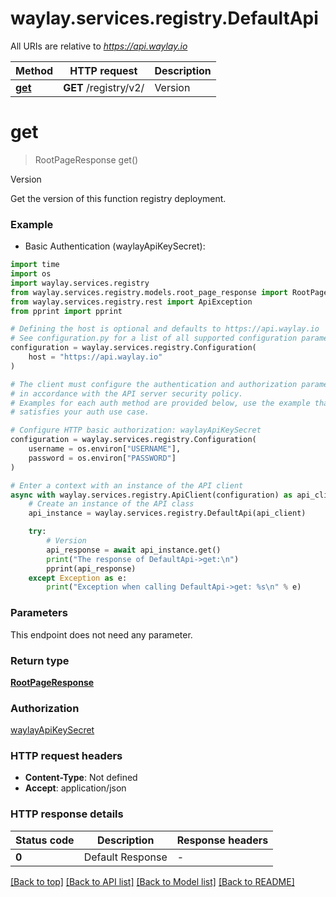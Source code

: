 # waylay.services.registry.DefaultApi

All URIs are relative to *https://api.waylay.io*

Method | HTTP request | Description
------------- | ------------- | -------------
[**get**](DefaultApi.md#get) | **GET** /registry/v2/ | Version


# **get**
> RootPageResponse get()

Version

Get the version of this function registry deployment.

### Example

* Basic Authentication (waylayApiKeySecret):

```python
import time
import os
import waylay.services.registry
from waylay.services.registry.models.root_page_response import RootPageResponse
from waylay.services.registry.rest import ApiException
from pprint import pprint

# Defining the host is optional and defaults to https://api.waylay.io
# See configuration.py for a list of all supported configuration parameters.
configuration = waylay.services.registry.Configuration(
    host = "https://api.waylay.io"
)

# The client must configure the authentication and authorization parameters
# in accordance with the API server security policy.
# Examples for each auth method are provided below, use the example that
# satisfies your auth use case.

# Configure HTTP basic authorization: waylayApiKeySecret
configuration = waylay.services.registry.Configuration(
    username = os.environ["USERNAME"],
    password = os.environ["PASSWORD"]
)

# Enter a context with an instance of the API client
async with waylay.services.registry.ApiClient(configuration) as api_client:
    # Create an instance of the API class
    api_instance = waylay.services.registry.DefaultApi(api_client)

    try:
        # Version
        api_response = await api_instance.get()
        print("The response of DefaultApi->get:\n")
        pprint(api_response)
    except Exception as e:
        print("Exception when calling DefaultApi->get: %s\n" % e)
```



### Parameters

This endpoint does not need any parameter.

### Return type

[**RootPageResponse**](RootPageResponse.md)

### Authorization

[waylayApiKeySecret](../README.md#waylayApiKeySecret)

### HTTP request headers

 - **Content-Type**: Not defined
 - **Accept**: application/json

### HTTP response details

| Status code | Description | Response headers |
|-------------|-------------|------------------|
**0** | Default Response |  -  |

[[Back to top]](#) [[Back to API list]](../README.md#documentation-for-api-endpoints) [[Back to Model list]](../README.md#documentation-for-models) [[Back to README]](../README.md)

